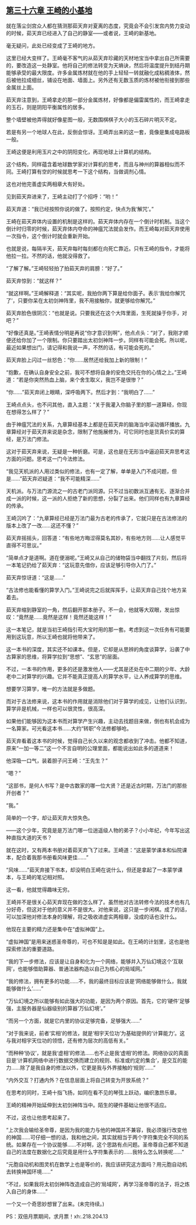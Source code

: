 ## [第三十六章 王崎的小基地](https://www.xxbiquge.com/11_11207/9075359.html)
<!--go-->

  就在落尘剑宫众人都在猜测那茹天弃对夏离的态度，究竟会不会引发宫内势力变动的时候，茹天弃已经进入了自己的静室——或者说，王崎的新基地。

  毫无疑问，此处已经变成了王崎的地方。

  这里已经大变样了。王崎毫不客气的从茹天弃珍藏的天材地宝当中拿出自己所需要的，要改造这一处静室。他将自己的修法转变为天熵诀，然后将温度提升到结丹期能够承受的最大限度。许多金属炼材就在他的手上轻轻一转就融化成粘稠液体，然后被他拉成细丝，铺设在地面、墙面上。另外还有无数玉质的炼材被他衔接到那些金属丝上面。

  茹天弃注意到，王崎拿走的那一部分金属炼材，好像都是偏雷属性的，而王崎拿走的玉石，则是阴阳平衡属性的居多。

  整个墙壁被他弄得就好像星图一般，无数围棋棋子大小的玉石碎片明灭不定。

  若是有另一个地球人在此，反倒会惊讶。王崎弄出来的这一套，竟像是集成电路板一般。

  王崎这便是利用玉片之中的阴阳变化，再现地球上计算机的结构。

  这个结构，同样蕴含着地球数学家对计算机的思考，而且与神州的算器相似而不同。王崎打算有空的时候就思考一下这个结构，当做调剂心情。

  这也对他完善虚实两相章大有好处。

  见到茹天弃进来了，王崎主动打了个招呼：“哟！”

  茹天弃道：“我已经按照你说的做了。按照约定，快点为我‘解咒’。”

  王崎在茹天弃体内设置的机制是这样的。茹天弃体内存在一个倒计时机制。当这个倒计时归零的时候，茹天弃体内夺命的神瘟咒法就会发作。而王崎每对茹天弃使用一次指令，这个倒计时就会重新开始。

  也就是说，每隔半天，茹天弃每时每刻都在向死亡靠近。只有王崎的指令，才能将他拉一拉。不然的话，他就没得救了。

  “了解了解。”王崎轻轻拍了拍茹天弃的肩膀：“好了。”

  茹天弃惊到：“就这样？”

  “就这样啊。”王崎解释道：“其实呢，我拍你两下算是给你面子。表示‘我给你解咒了’，只要你呆在太初剑神阵里，我不用接触你，就更够给你解咒。”

  茹天弃脸色很阴沉：“也就是说。只要我还在这个大阵里面，生死就操于你手，对吧？”

  “好像还真是。”王崎表情分明是再说“你才意识到啊”，他点点头：“对了，我刚才顺便还给你加了一个限制。你只要踏出太初剑神阵一步。同样有可能会死。所以呢，最近如果想出门，请记得和我说一声，不然的话，有可能会死的。”

  茹天弃脸上闪过一丝怒色：“你……居然还给我加上新的限制！”

  “抱歉，在确认自身安全之前，我可不想将自身的安危交托在你的心情之上。”王崎道：“若是你突然热血上脑，来个舍生取义，我岂不是很惨？”

  “你……”茹天弃闭上眼睛，深呼吸两下。然后才到：“我明白了……”

  王崎点点头，也不问其他，直入主题：“关于我灌入你脑子里的那一道算经，你现在想得怎么样了？”

  由于神瘟咒法的关系，九章算经基本上都是在茹天弃的脑海当中滚动循环播放。九章算经对于茹天弃来说是杂念，限制了他施展修为，可它同时也是货真价实的算经，是万法门修法。

  这对于茹天弃来说，无疑是一种折磨。可是，这也是在无形当中逼迫茹天弃思考这方面的问题。思考这一门今法修法。

  “我见天机派的人用过类似的修法，也有一定了解，单单是入门不成问题，但是……”茹天弃迟疑道：“我不可能精深……”

  天机派。与万法门源流之一的古老门派同源。只不过当初数派互通有无、逐渐合并成一派的时候，这一派的人拒绝了新的思想，分裂了出来。他们同样也有九章算经的传承。

  王崎沉吟了：“九章算经已经是万法门最为古老的传承了，它就只是在古法修法的版本上改了一改……这还不懂？”

  茹天弃摇摇头，回答道：“有些地方晦涩得莫名其妙，有些地方则……让人感觉平直得不可思议。”

  “简单点才是道啊。道在便溺呢。”王崎又从自己的储物袋当中翻找了片刻，然后将一本笔记扔给了茹天弃：“这玩意先借你，应该足够引导你入门了。”

  茹天弃惊讶道：“这是……”

  “古法修也能看懂的算学入门。”王崎说完之后就挥挥手，让茹天弃自己找个地方呆着去。

  茹天弃缩到静室的一角，然后翻开那本册子。不一会，他就等大双眼，发出惊叹：“竟然是……竟然是这样！竟然还能这样！”

  这一本笔记，就是当初王崎指引苟大宝时用的那一套。考虑到这一次任务有可能要用到这玩意，所以王崎也就将他带来了。

  这一本书的深度，其实还不如课本。但是，它却是从思辨的角度谈算学，沿袭了中古算家的思维，将算学拉到“思想”、“玄思”的层面。

  不过，一本书的作用，更多的还是激发他人——尤其是还处在中二期的少年、大龄老中二对算学的兴趣。它并不能真正提高人的算学水平，让人养成算学的思维。

  想要学习算学，唯一的方法就是多做题。

  而对于古法修来说，这本书的作用就是消除他们对于算学的成见，让他们认识到，算学非是机械，一样也可以很灵性，很高深。

  如果他们能够因为这本书而对算学产生兴趣，主动去找题目来做，倒也有机会成为一名算家。可光看这本书……大约“转职”今法修都够呛。

  茹天弃看着这本书的时候，觉得自己长久以来的观念都收到了冲击。他都不知道，原来“一加一等二”这一个不言自明的公理里面，都能说出如此多的道道来！

  他深吸一口气，装着胆子问王崎：“王先生？”

  “嗯？”

  “这部书，是何人书写？是中古数家的哪一位大贤？还是近古时期，万法门的那些开创者？”

  “我。”

  简单的一个字，却让茹天弃大惊失色。

  ——这个少年，究竟是是万法门哪一位逍遥级人物的弟子？小小年纪，今年写出这种直指大道的天书？

  就在这时，又有两本书册对着茹天弃飞了过来。王崎道：“这是蒙学课本和仙院课本，配合着我那书册看风味更佳……”

  “风味……”茹天弃接下书本，却没明白王崎在说什么，但还是拿起了一本蒙学课本，与王崎的笔记相对照。

  这一看，他就觉得趣味无穷。

  王崎并不是很关心茹天弃现在做的怎么样了。虽然他对古法转修今法的技术也有几分好奇，但这对于他的意义并不是很大。对他来说，这只是一步闲棋。成了的话，可以加深他对修法本身的理解，将之吸收进虚实两相章，没成的话也没什么。

  他现在主要的精力还是集中在“虚拟神国”上。

  “虚拟神国”是用来迷惑圣帝尊的，可也不知是是如此。在王崎的计划里，这也是他探索修法的重要道路。

  “我的下一步修法，应该是让自身和化为一个网络，能够并入万仙幻境这个‘互联网’，也能够借助算器、普通法器构造以自己为核心的局域网。”

  “我的修法，拥有更多的功能……不，我的最终目标应该是‘网络能够做什么，我就能够做什么’……”

  “万仙幻境之所以能够有如此强大的功能，是因为两个原因。首先，它的‘硬件’足够强，主服务器是仙器级别的算器‘万仙幻境’。”

  “而另一个方面，就是它内里的协议足够完备，足够强大……”

  “对于我来说，前者‘实相’的修法，就是‘相宇天位功’为基础提供的‘计算能力’。这与我对相宇天位功的领悟，还有修为层次的高低有关。”

  “而种种‘协议’，就是我‘虚相’的修法……也不止是我‘虚相’的修法。网络协议的真面目是‘计算机网络中进行数据交换而建立的规则、标准或约定的集合’，是交互的能力……除了是我自身的修法以外，它更是我与外界接触的‘规则’……”

  “内外交互？打通内外？在信息层面上将自己转变为开放系统？”

  在思考的同时，王崎十指飞扬，如同在看不见的琴弦上跃动，编织激昂乐章。

  王崎的精神开始延伸到太初剑神阵当中。陌生的硬件基础让他很不适应。

  不过，这也让他思考起来了。

  “上次我会输给圣帝尊，是因为我的能力与他的神国并不兼容，我必须强行改变他的神国……可仔细一想的话，我和他之间，其实就相当于两个字符集完全不同的系统。如果存在一个协议能够……不对啊，这个思路有点问题。圣帝尊自己都不知道自己的法度在数据化之后究竟是用什么字符集表示的……我特么怎么转换呢……”

  “元胞自动机和图灵机在数学上也是等价的，我应该研究这方面吗？用元胞自动机去转换神国环境……”

  “不过，如果我将太初剑神阵改造成自己的‘局域网’，再学习圣帝尊的法子，将之炼入自己的身体……”

  一个又一个奇思妙想冒了出来。(未完待续。)

  PS：双倍月票期间，求月票！xh:.218.204.13<!--over-->
